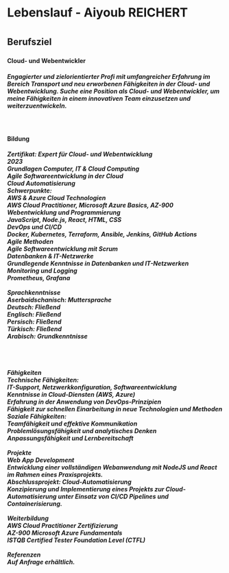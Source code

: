 <h1 align="left">Lebenslauf - Aiyoub REICHERT</h1>

###

<h1 align="left"></h1>

###

<h2 align="left">Berufsziel</h2>

###

<h4 align="left">Cloud- und Webentwickler</h4> <h5 align="left"> Engagierter und zielorientierter Profi mit umfangreicher Erfahrung im Bereich Transport und neu erworbenen Fähigkeiten in der Cloud- und Webentwicklung. Suche eine Position als Cloud- und Webentwickler, um meine Fähigkeiten in einem innovativen Team einzusetzen und weiterzuentwickeln.</h5>

###

<br clear="both">

<h4 align="left">Bildung</h4><h5 align="left">Zertifikat: Expert für Cloud- und Webentwicklung<br>2023<br>Grundlagen Computer, IT & Cloud Computing <br>Agile Softwareentwicklung in der Cloud <br>Cloud Automatisierung <br>Schwerpunkte:<br>AWS & Azure Cloud Technologien<br>AWS Cloud Practitioner, Microsoft Azure Basics, AZ-900 <br>Webentwicklung und Programmierung<br>JavaScript, Node.js, React, HTML, CSS<br>DevOps und CI/CD<br>Docker, Kubernetes, Terraform, Ansible, Jenkins, GitHub Actions<br>Agile Methoden<br>Agile Softwareentwicklung mit Scrum<br>Datenbanken & IT-Netzwerke<br>Grundlegende Kenntnisse in Datenbanken und IT-Netzwerken<br>Monitoring und Logging<br>Prometheus, Grafana<br><br>Sprachkenntnisse<br>Aserbaidschanisch: Muttersprache<br>Deutsch: Fließend<br>Englisch: Fließend<br>Persisch: Fließend<br>Türkisch: Fließend<br>Arabisch: Grundkenntnisse<br><br><br><br><br>Fähigkeiten<br>Technische Fähigkeiten:<br>IT-Support, Netzwerkkonfiguration, Softwareentwicklung<br>Kenntnisse in Cloud-Diensten (AWS, Azure)<br>Erfahrung in der Anwendung von DevOps-Prinzipien<br>Fähigkeit zur schnellen Einarbeitung in neue Technologien und Methoden<br>Soziale Fähigkeiten:<br>Teamfähigkeit und effektive Kommunikation<br>Problemlösungsfähigkeit und analytisches Denken<br>Anpassungsfähigkeit und Lernbereitschaft<br><br>Projekte<br>Web App Development<br>Entwicklung einer vollständigen Webanwendung mit NodeJS und React im Rahmen eines Praxisprojekts.<br>Abschlussprojekt: Cloud-Automatisierung<br>Konzipierung und Implementierung eines Projekts zur Cloud-Automatisierung unter Einsatz von CI/CD Pipelines und Containerisierung.<br><br>Weiterbildung<br>AWS Cloud Practitioner Zertifizierung <br>AZ-900 Microsoft Azure Fundamentals <br>ISTQB Certified Tester Foundation Level (CTFL) <br><br>Referenzen<br>Auf Anfrage erhältlich.</h5>

###
